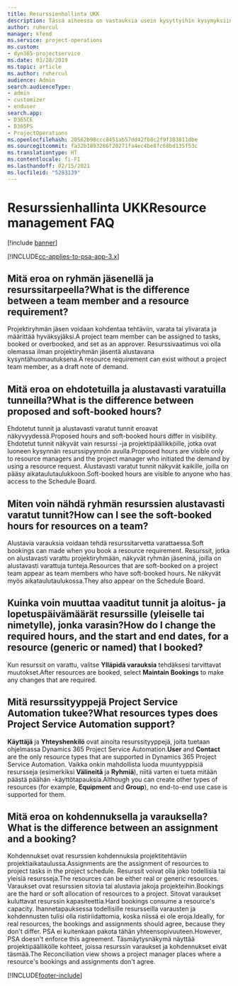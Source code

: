 ```yaml
---
title: Resurssienhallinta UKK
description: Tässä aiheessa on vastauksia usein kysyttyihin kysymyksiin resurssienhallinnasta.
author: ruhercul
manager: kfend
ms.service: project-operations
ms.custom:
- dyn365-projectservice
ms.date: 03/28/2019
ms.topic: article
ms.author: ruhercul
audience: Admin
search.audienceType:
- admin
- customizer
- enduser
search.app:
- D365CE
- D365PS
- ProjectOperations
ms.openlocfilehash: 20562b98ccc8451ab57dd42fb8c2f9f303811dbe
ms.sourcegitcommit: fa32b1893286f20271fa4ec4be8fc68bd135f53c
ms.translationtype: HT
ms.contentlocale: fi-FI
ms.lasthandoff: 02/15/2021
ms.locfileid: "5283139"
---
```

# <a name="resource-management-faq"></a><span data-ttu-id="0079f-103">Resurssienhallinta UKK</span><span class="sxs-lookup"><span data-stu-id="0079f-103">Resource management FAQ</span></span>

[!include [banner](../includes/psa-now-project-operations.md)]

[!INCLUDE[cc-applies-to-psa-app-3.x](../includes/cc-applies-to-psa-app-3x.md)]

## <a name="what-is-the-difference-between-a-team-member-and-a-resource-requirement"></a><span data-ttu-id="0079f-104">Mitä eroa on ryhmän jäsenellä ja resurssitarpeella?</span><span class="sxs-lookup"><span data-stu-id="0079f-104">What is the difference between a team member and a resource requirement?</span></span>

<span data-ttu-id="0079f-105">Projektiryhmän jäsen voidaan kohdentaa tehtäviin, varata tai ylivarata ja määrittää hyväksyjäksi.</span><span class="sxs-lookup"><span data-stu-id="0079f-105">A project team member can be assigned to tasks, booked or overbooked, and set as an approver.</span></span> <span data-ttu-id="0079f-106">Resurssivaatimus voi olla olemassa ilman projektiryhmän jäsentä alustavana kysyntähuomautuksena.</span><span class="sxs-lookup"><span data-stu-id="0079f-106">A resource requirement can exist without a project team member, as a draft note of demand.</span></span> 

## <a name="what-is-the-difference-between-proposed-and-soft-booked-hours"></a><span data-ttu-id="0079f-107">Mitä eroa on ehdotetuilla ja alustavasti varatuilla tunneilla?</span><span class="sxs-lookup"><span data-stu-id="0079f-107">What is the difference between proposed and soft-booked hours?</span></span>

<span data-ttu-id="0079f-108">Ehdotetut tunnit ja alustavasti varatut tunnit eroavat näkyvyydessä.</span><span class="sxs-lookup"><span data-stu-id="0079f-108">Proposed hours and soft-booked hours differ in visibility.</span></span> <span data-ttu-id="0079f-109">Ehdotetut tunnit näkyvät vain resurssi -ja projektipäällikköille, jotka ovat luoneen kysynnän resurssipyynnön avulla.</span><span class="sxs-lookup"><span data-stu-id="0079f-109">Proposed hours are visible only to resource managers and the project manager who initiated the demand by using a resource request.</span></span> <span data-ttu-id="0079f-110">Alustavasti varatut tunnit näkyvät kaikille, joilla on pääsy aikataulutaulukkoon.</span><span class="sxs-lookup"><span data-stu-id="0079f-110">Soft-booked hours are visible to anyone who has access to the Schedule Board.</span></span>

## <a name="how-can-i-see-the-soft-booked-hours-for-resources-on-a-team"></a><span data-ttu-id="0079f-111">Miten voin nähdä ryhmän resurssien alustavasti varatut tunnit?</span><span class="sxs-lookup"><span data-stu-id="0079f-111">How can I see the soft-booked hours for resources on a team?</span></span>

<span data-ttu-id="0079f-112">Alustavia varauksia voidaan tehdä resurssitarvetta varattaessa.</span><span class="sxs-lookup"><span data-stu-id="0079f-112">Soft bookings can made when you book a resource requirement.</span></span> <span data-ttu-id="0079f-113">Resurssit, jotka on alustavasti varattu projektiryhmään, näkyvät ryhmän jäseninä, joilla on alustavasti varattuja tunteja.</span><span class="sxs-lookup"><span data-stu-id="0079f-113">Resources that are soft-booked on a project team appear as team members who have soft-booked hours.</span></span> <span data-ttu-id="0079f-114">Ne näkyvät myös aikataulutaulukossa.</span><span class="sxs-lookup"><span data-stu-id="0079f-114">They also appear on the Schedule Board.</span></span>

## <a name="how-do-i-change-the-required-hours-and-the-start-and-end-dates-for-a-resource-generic-or-named-that-i-booked"></a><span data-ttu-id="0079f-115">Kuinka voin muuttaa vaaditut tunnit ja aloitus- ja lopetuspäivämäärät resurssille (yleiselle tai nimetylle), jonka varasin?</span><span class="sxs-lookup"><span data-stu-id="0079f-115">How do I change the required hours, and the start and end dates, for a resource (generic or named) that I booked?</span></span>

<span data-ttu-id="0079f-116">Kun resurssit on varattu, valitse **Ylläpidä varauksia** tehdäksesi tarvittavat muutokset.</span><span class="sxs-lookup"><span data-stu-id="0079f-116">After resources are booked, select **Maintain Bookings** to make any changes that are required.</span></span>

## <a name="what-resources-types-does-project-service-automation-support"></a><span data-ttu-id="0079f-117">Mitä resurssityyppejä Project Service Automation tukee?</span><span class="sxs-lookup"><span data-stu-id="0079f-117">What resources types does Project Service Automation support?</span></span>

<span data-ttu-id="0079f-118">**Käyttäjä** ja **Yhteyshenkilö** ovat ainoita resurssityyppejä, joita tuetaan ohjelmassa Dynamics 365 Project Service Automation.</span><span class="sxs-lookup"><span data-stu-id="0079f-118">**User** and **Contact** are the only resource types that are supported in Dynamics 365 Project Service Automation.</span></span> <span data-ttu-id="0079f-119">Vaikka onkin mahdollista luoda muuntyyppisiä resursseja (esimerkiksi **Välineitä** ja **Ryhmiä**), niitä varten ei tueta mitään päästä päähän -käyttötapauksia.</span><span class="sxs-lookup"><span data-stu-id="0079f-119">Although you can create other types of resources (for example, **Equipment** and **Group**), no end-to-end use case is supported for them.</span></span>

## <a name="what-is-the-difference-between-an-assignment-and-a-booking"></a><span data-ttu-id="0079f-120">Mitä eroa on kohdennuksella ja varauksella?</span><span class="sxs-lookup"><span data-stu-id="0079f-120">What is the difference between an assignment and a booking?</span></span>

<span data-ttu-id="0079f-121">Kohdennukset ovat resurssien kohdennuksia projektitehtäviin projektiaikataulussa.</span><span class="sxs-lookup"><span data-stu-id="0079f-121">Assignments are the assignment of resources to project tasks in the project schedule.</span></span> <span data-ttu-id="0079f-122">Resurssit voivat olla joko todellisia tai yleisiä resursseja.</span><span class="sxs-lookup"><span data-stu-id="0079f-122">The resources can be either real or generic resources.</span></span> <span data-ttu-id="0079f-123">Varaukset ovat resurssien sitovia tai alustavia jakoja projekteihin.</span><span class="sxs-lookup"><span data-stu-id="0079f-123">Bookings are the hard or soft allocation of resources to a project.</span></span> <span data-ttu-id="0079f-124">Sitovat varaukset kuluttavat resurssin kapasiteettia.</span><span class="sxs-lookup"><span data-stu-id="0079f-124">Hard bookings consume a resource's capacity.</span></span> <span data-ttu-id="0079f-125">Ihannetapauksessa todellisille resursseilla varausten ja kohdennusten tulisi olla ristiriidattomia, koska niissä ei ole eroja.</span><span class="sxs-lookup"><span data-stu-id="0079f-125">Ideally, for real resources, the bookings and assignments should agree, because they don't differ.</span></span> <span data-ttu-id="0079f-126">PSA ei kuitenkaan pakota tähän yhteensopivuuteen.</span><span class="sxs-lookup"><span data-stu-id="0079f-126">However, PSA doesn't enforce this agreement.</span></span> <span data-ttu-id="0079f-127">Täsmäytysnäkymä näyttää projektipäällikölle kohteet, joissa resurssin varaukset ja kohdennukset eivät täsmää.</span><span class="sxs-lookup"><span data-stu-id="0079f-127">The Reconciliation view shows a project manager places where a resource's bookings and assignments don't agree.</span></span>


[!INCLUDE[footer-include](../includes/footer-banner.md)]